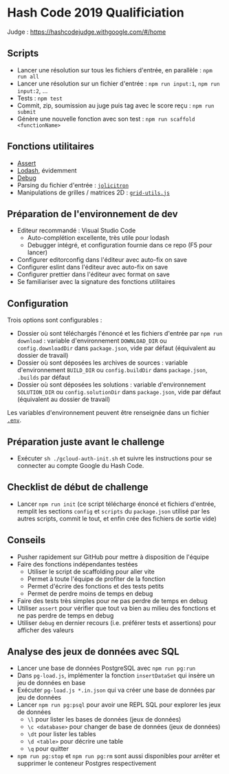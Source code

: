# Hash Code 2019 Qualificiation

Judge : https://hashcodejudge.withgoogle.com/#/home

## Scripts

* Lancer une résolution sur tous les fichiers d'entrée, en parallèle : `npm run all`
* Lancer une résolution sur un fichier d'entrée : `npm run input:1`, `npm run input:2`, ...
* Tests : `npm test`
* Commit, zip, soumission au juge puis tag avec le score reçu : `npm run submit`
* Génère une nouvelle fonction avec son test : `npm run scaffold <functionName>`

## Fonctions utilitaires

* [Assert](https://nodejs.org/dist/latest-v6.x/docs/api/assert.html)
* [Lodash](https://lodash.com), évidemment
* [Debug](https://www.npmjs.com/package/debug)
* Parsing du fichier d'entrée : [`jolicitron`](https://www.npmjs.com/package/jolicitron)
* Manipulations de grilles / matrices 2D : [`grid-utils.js`](https://github.com/hgwood/hash-code-2017-qualifications/blob/master/grid-utils.js)

## Préparation de l'environnement de dev

* Editeur recommandé : Visual Studio Code
  * Auto-complétion excellente, très utile pour lodash
  * Debugger intégré, et configuration fournie dans ce repo (F5 pour lancer)
* Configurer editorconfig dans l'éditeur avec auto-fix on save
* Configurer eslint dans l'éditeur avec auto-fix on save
* Configurer prettier dans l'éditeur avec format on save
* Se familiariser avec la signature des fonctions utilitaires

## Configuration

Trois options sont configurables :

* Dossier où sont téléchargés l'énoncé et les fichiers d'entrée par `npm run download` : variable d'environnement `DOWNLOAD_DIR` ou `config.downloadDir` dans `package.json`, vide par défaut (équivalent au dossier de travail)
* Dossier où sont déposées les archives de sources : variable d'environnement `BUILD_DIR` ou `config.buildDir` dans `package.json`, `.builds` par défaut
* Dossier où sont déposées les solutions : variable d'environnement `SOLUTION_DIR` ou `config.solutionDir` dans `package.json`, vide par défaut (équivalent au dossier de travail)

Les variables d'environnement peuvent être renseignée dans un fichier [`.env`](https://www.npmjs.com/package/dotenv).

## Préparation juste avant le challenge

* Exécuter `sh ./gcloud-auth-init.sh` et suivre les instructions pour se connecter au compte Google du Hash Code.

## Checklist de début de challenge

* Lancer `npm run init` (ce script télécharge énoncé et fichiers d'entrée, remplit les sections `config` et `scripts` du `package.json` utilisé par les autres scripts, commit le tout, et enfin crée des fichiers de sortie vide)

## Conseils

* Pusher rapidement sur GitHub pour mettre à disposition de l'équipe
* Faire des fonctions indépendantes testées
  * Utiliser le script de scaffolding pour aller vite
  * Permet à toute l'équipe de profiter de la fonction
  * Permet d'écrire des fonctions et des tests petits
  * Permet de perdre moins de temps en debug
* Faire des tests très simples pour ne pas perdre de temps en debug
* Utiliser `assert` pour vérifier que tout va bien au milieu des fonctions et ne pas perdre de temps en debug
* Utiliser `debug` en dernier recours (i.e. préférer tests et assertions) pour afficher des valeurs

## Analyse des jeux de données avec SQL

* Lancer une base de données PostgreSQL avec `npm run pg:run`
* Dans `pg-load.js`, implémenter la fonction `insertDataSet` qui insère un jeu de données en base
* Exécuter `pg-load.js *.in.json` qui va créer une base de données par jeu de données
* Lancer `npm run pg:psql` pour avoir une REPL SQL pour explorer les jeux de données
  * `\l` pour lister les bases de données (jeux de données)
  * `\c <database>` pour changer de base de données (jeux de données)
  * `\dt` pour lister les tables
  * `\d <table>` pour décrire une table
  * `\q` pour quitter
* `npm run pg:stop` et `npm run pg:rm` sont aussi disponibles pour arrêter et supprimer le conteneur Postgres respectivement
